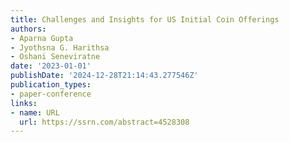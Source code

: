 ```yaml
---
title: Challenges and Insights for US Initial Coin Offerings
authors:
- Aparna Gupta
- Jyothsna G. Harithsa
- Oshani Seneviratne
date: '2023-01-01'
publishDate: '2024-12-28T21:14:43.277546Z'
publication_types:
- paper-conference
links:
- name: URL
  url: https://ssrn.com/abstract=4528308
---
```

